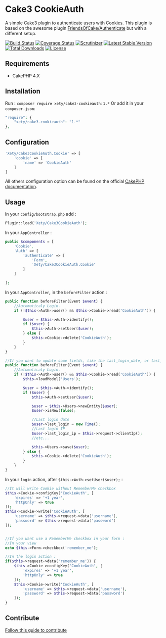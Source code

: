 # Cake3 CookieAuth
A simple Cake3 plugin to authenticate users with Cookies. This plugin is based on the awesome plugin [FriendsOfCake/Authenticate](https://github.com/FriendsOfCake/Authenticate/tree/cake3) but with a different setup.

[![Build Status](https://img.shields.io/travis/Xety/Cake3-CookieAuth.svg?style=flat-square)](https://travis-ci.org/Xety/Cake3-CookieAuth)
[![Coverage Status](https://img.shields.io/coveralls/Xety/Cake3-CookieAuth/master.svg?style=flat-square)](https://coveralls.io/r/xety/Cake3-CookieAuth)
[![Scrutinizer](https://img.shields.io/scrutinizer/g/Xety/Cake3-CookieAuth.svg?style=flat-square)](https://scrutinizer-ci.com/g/Xety/Cake3-CookieAuth)
[![Latest Stable Version](https://img.shields.io/packagist/v/Xety/Cake3-CookieAuth.svg?style=flat-square)](https://packagist.org/packages/xety/cake3-cookieauth)
[![Total Downloads](https://img.shields.io/packagist/dt/xety/cake3-cookieauth.svg?style=flat-square)](https://packagist.org/packages/xety/cake3-cookieauth)
[![License](https://img.shields.io/badge/license-MIT-brightgreen.svg?style=flat-square)](https://packagist.org/packages/xety/cake3-cookieauth)

## Requirements
* CakePHP 4.X

## Installation
Run : `composer require xety/cake3-cookieauth:1.*`
Or add it in your `composer.json`:
``` php
"require": {
    "xety/cake3-cookieauth": "1.*"
},
```

## Configuration
``` php
'Xety/Cake3CookieAuth.Cookie' => [
    'cookie' => [
        'name' => 'CookieAuth'
    ]
]
```
All others configuration option can be found on the official [CakePHP documentation](http://book.cakephp.org/3.0/en/controllers/components/authentication.html#configuring-authentication-handlers).

## Usage
In your `config/bootstrap.php` add :
``` php
Plugin::load('Xety/Cake3CookieAuth');
```

In your `AppController` :
``` php
public $components = [
    'Cookie',
    'Auth' => [
        'authenticate' => [
            'Form',
            'Xety/Cake3CookieAuth.Cookie'
        ]
    ]

];
```

In your `AppController`, in the `beforeFilter` action :
``` php
public function beforeFilter(Event $event) {
    //Automaticaly Login.
    if (!$this->Auth->user() && $this->Cookie->read('CookieAuth')) {

        $user = $this->Auth->identify();
        if ($user) {
            $this->Auth->setUser($user);
        } else {
            $this->Cookie->delete('CookieAuth');
        }
    }
}

//If you want to update some fields, like the last_login_date, or last_login_ip, just do :
public function beforeFilter(Event $event) {
    //Automaticaly Login.
    if (!$this->Auth->user() && $this->Cookie->read('CookieAuth')) {
        $this->loadModel('Users');

        $user = $this->Auth->identify();
        if ($user) {
            $this->Auth->setUser($user);

            $user = $this->Users->newEntity($user);
            $user->isNew(false);

            //Last login date
            $user->last_login = new Time();
            //Last login IP
            $user->last_login_ip = $this->request->clientIp();
            //etc...

            $this->Users->save($user);
        } else {
            $this->Cookie->delete('CookieAuth');
        }
    }
}
```

In your `login` action, after `$this->Auth->setUser($user);` :
``` php
//It will write Cookie without RememberMe checkbox
$this->Cookie->configKey('CookieAuth', [
    'expires' => '+1 year',
    'httpOnly' => true
]);
$this->Cookie->write('CookieAuth', [
    'username' => $this->request->data('username'),
    'password' => $this->request->data('password')
]);


//If you want use a RememberMe checkbox in your form :
//In your view
echo $this->Form->checkbox('remember_me');

//In the login action :
if($this->request->data('remember_me')) {
    $this->Cookie->configKey('CookieAuth', [
        'expires' => '+1 year',
        'httpOnly' => true
    ]);
    $this->Cookie->write('CookieAuth', [
        'username' => $this->request->data('username'),
        'password' => $this->request->data('password')
    ]);
}
```

## Contribute
[Follow this guide to contribute](https://github.com/Xety/Cake3-CookieAuth/blob/master/CONTRIBUTING.md)
